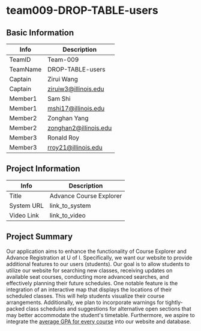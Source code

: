 # team009-DROP-TABLE-users

## Basic Information

|   Info      |        Description     |
| ----------- | ---------------------- |
| TeamID      |        Team-009        |
| TeamName    |    DROP-TABLE-users    |
| Captain     |       Zirui Wang       |
| Captain     |  ziruiw3@illinois.edu  |
| Member1     |         Sam Shi        |
| Member1     |   mshi17@illinois.edu  |
| Member2     |       Zonghan Yang     |
| Member2     |  zonghan2@illinois.edu |
| Member3     |        Ronald Roy      |
| Member3     |   rroy21@illinois.edu  |

## Project Information

|   Info      |        Description     |
| ----------- | ---------------------- |
|  Title      |Advance Course Explorer     |
| System URL  |      link_to_system    |
| Video Link  |      link_to_video     |

## Project Summary

Our application aims to enhance the functionality of Course Explorer and Advance Registration at U of I. Specifically, we want our website to provide additional features to our users (students). Our goal is to allow students to utilize our website for searching new classes, receiving updates on available seat courses, conducting more advanced searches, and effectively planning their future schedules. One notable feature is the integration of an interactive map that displays the locations of their scheduled classes. This will help students visualize their course arrangements. Additionally, we plan to incorporate warnings for tightly-packed class schedules and suggestions for alternative open sections that may better accommodate the student's timetable. Furthermore, we aspire to integrate the [average GPA for every course](https://waf.cs.illinois.edu/discovery/gpa_of_every_course_at_illinois/) into our website and database.
